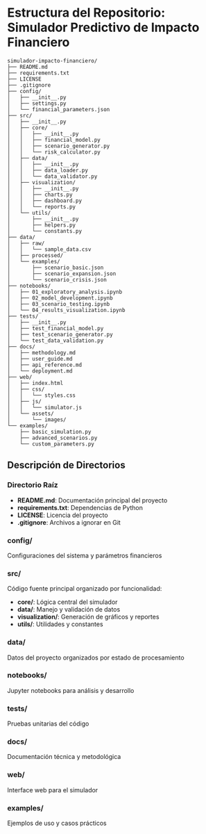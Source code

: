 # Estructura del Repositorio: Simulador Predictivo de Impacto Financiero

```
simulador-impacto-financiero/
├── README.md
├── requirements.txt
├── LICENSE
├── .gitignore
├── config/
│   ├── __init__.py
│   ├── settings.py
│   └── financial_parameters.json
├── src/
│   ├── __init__.py
│   ├── core/
│   │   ├── __init__.py
│   │   ├── financial_model.py
│   │   ├── scenario_generator.py
│   │   └── risk_calculator.py
│   ├── data/
│   │   ├── __init__.py
│   │   ├── data_loader.py
│   │   └── data_validator.py
│   ├── visualization/
│   │   ├── __init__.py
│   │   ├── charts.py
│   │   ├── dashboard.py
│   │   └── reports.py
│   └── utils/
│       ├── __init__.py
│       ├── helpers.py
│       └── constants.py
├── data/
│   ├── raw/
│   │   └── sample_data.csv
│   ├── processed/
│   └── examples/
│       ├── scenario_basic.json
│       ├── scenario_expansion.json
│       └── scenario_crisis.json
├── notebooks/
│   ├── 01_exploratory_analysis.ipynb
│   ├── 02_model_development.ipynb
│   ├── 03_scenario_testing.ipynb
│   └── 04_results_visualization.ipynb
├── tests/
│   ├── __init__.py
│   ├── test_financial_model.py
│   ├── test_scenario_generator.py
│   └── test_data_validation.py
├── docs/
│   ├── methodology.md
│   ├── user_guide.md
│   ├── api_reference.md
│   └── deployment.md
├── web/
│   ├── index.html
│   ├── css/
│   │   └── styles.css
│   ├── js/
│   │   └── simulator.js
│   └── assets/
│       └── images/
└── examples/
    ├── basic_simulation.py
    ├── advanced_scenarios.py
    └── custom_parameters.py
```

## Descripción de Directorios

### Directorio Raíz
- **README.md**: Documentación principal del proyecto
- **requirements.txt**: Dependencias de Python
- **LICENSE**: Licencia del proyecto
- **.gitignore**: Archivos a ignorar en Git

### config/
Configuraciones del sistema y parámetros financieros

### src/
Código fuente principal organizado por funcionalidad:
- **core/**: Lógica central del simulador
- **data/**: Manejo y validación de datos
- **visualization/**: Generación de gráficos y reportes
- **utils/**: Utilidades y constantes

### data/
Datos del proyecto organizados por estado de procesamiento

### notebooks/
Jupyter notebooks para análisis y desarrollo

### tests/
Pruebas unitarias del código

### docs/
Documentación técnica y metodológica

### web/
Interface web para el simulador

### examples/
Ejemplos de uso y casos prácticos